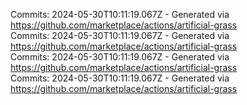 Commits: 2024-05-30T10:11:19.067Z - Generated via https://github.com/marketplace/actions/artificial-grass
<br>
Commits: 2024-05-30T10:11:19.067Z - Generated via https://github.com/marketplace/actions/artificial-grass
<br>
Commits: 2024-05-30T10:11:19.067Z - Generated via https://github.com/marketplace/actions/artificial-grass
<br>
Commits: 2024-05-30T10:11:19.067Z - Generated via https://github.com/marketplace/actions/artificial-grass
<br>
